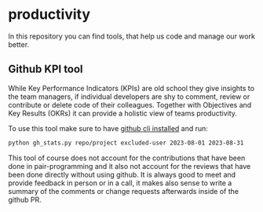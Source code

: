 # productivity

In this repository you can find tools, that help us code and manage our work better.

## Github KPI tool

While Key Performance Indicators (KPIs) are old school they give insights to the team managers,
if individual developers are shy to comment, review or contribute or delete code of their colleagues.
Together with Objectives and Key Results (OKRs) it can provide a holistic view of teams productivity.

To use this tool make sure to have [github cli installed](https://github.com/cli/cli#installation) and run:

```bash
python gh_stats.py repo/project excluded-user 2023-08-01 2023-08-31
```

This tool of course does not account for the contributions that have been done in pair-programming and it also not account for the reviews that have been done directly without using github. It is always good to meet and provide feedback in person or in a call, it makes also sense to write a summary of the comments or change requests afterwards inside of the github PR.
